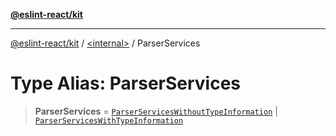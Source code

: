 [**@eslint-react/kit**](../../README.md)

***

[@eslint-react/kit](../../README.md) / [\<internal\>](../README.md) / ParserServices

# Type Alias: ParserServices

> **ParserServices** = [`ParserServicesWithoutTypeInformation`](../interfaces/ParserServicesWithoutTypeInformation.md) \| [`ParserServicesWithTypeInformation`](../interfaces/ParserServicesWithTypeInformation.md)
